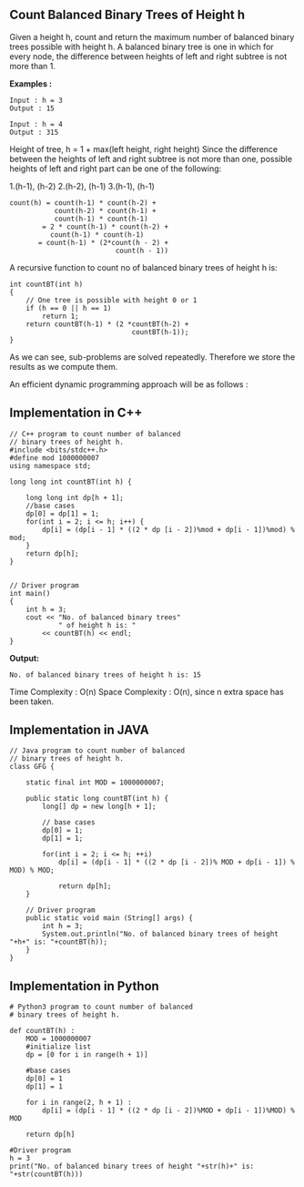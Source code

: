 ## Count Balanced Binary Trees of Height h

Given a height h, count and return the maximum number of balanced binary trees possible with height h. A balanced binary tree is one in which for every node, the difference between heights of left and right subtree is not more than 1.

**Examples :**
```
Input : h = 3
Output : 15

Input : h = 4
Output : 315
```
Height of tree, h = 1 + max(left height, right height)
Since the difference between the heights of left and right subtree is not more than one, possible heights of left and right part can be one of the following: 
 

1.(h-1), (h-2)
2.(h-2), (h-1)
3.(h-1), (h-1)

```
count(h) = count(h-1) * count(h-2) + 
           count(h-2) * count(h-1) + 
           count(h-1) * count(h-1)
        = 2 * count(h-1) * count(h-2) +  
          count(h-1) * count(h-1)
       = count(h-1) * (2*count(h - 2) + 
                          count(h - 1))
```
A recursive function to count no of balanced binary trees of height h is: 
```
int countBT(int h)
{
    // One tree is possible with height 0 or 1
    if (h == 0 || h == 1)
        return 1;
    return countBT(h-1) * (2 *countBT(h-2) +
                              countBT(h-1));
}
```

As we can see, sub-problems are solved repeatedly. Therefore we store the results as we compute them. 

An efficient dynamic programming approach will be as follows : 

## Implementation in C++

```
// C++ program to count number of balanced
// binary trees of height h.
#include <bits/stdc++.h>
#define mod 1000000007
using namespace std;

long long int countBT(int h) {
	
	long long int dp[h + 1];
	//base cases
	dp[0] = dp[1] = 1;
	for(int i = 2; i <= h; i++) {
		dp[i] = (dp[i - 1] * ((2 * dp [i - 2])%mod + dp[i - 1])%mod) % mod;
	}
	return dp[h];
}


// Driver program
int main()
{
	int h = 3;
	cout << "No. of balanced binary trees"
			" of height h is: "
		<< countBT(h) << endl;
}
```
**Output:**
```
No. of balanced binary trees of height h is: 15
```

Time Complexity : O(n)
Space Complexity : O(n), since n extra space has been taken.

## Implementation in JAVA

```
// Java program to count number of balanced
// binary trees of height h.
class GFG {
	
	static final int MOD = 1000000007;
	
	public static long countBT(int h) {
		long[] dp = new long[h + 1];
		
		// base cases
		dp[0] = 1;
		dp[1] = 1;
		
		for(int i = 2; i <= h; ++i)
			dp[i] = (dp[i - 1] * ((2 * dp [i - 2])% MOD + dp[i - 1]) % MOD) % MOD;
			
			return dp[h];
	}
	
	// Driver program
	public static void main (String[] args) {
		int h = 3;
		System.out.println("No. of balanced binary trees of height "+h+" is: "+countBT(h));
	}
}

```
## Implementation in Python

```
# Python3 program to count number of balanced
# binary trees of height h.

def countBT(h) :
	MOD = 1000000007
	#initialize list
	dp = [0 for i in range(h + 1)]
	
	#base cases
	dp[0] = 1
	dp[1] = 1
	
	for i in range(2, h + 1) :
		dp[i] = (dp[i - 1] * ((2 * dp [i - 2])%MOD + dp[i - 1])%MOD) % MOD
	
	return dp[h]

#Driver program
h = 3
print("No. of balanced binary trees of height "+str(h)+" is: "+str(countBT(h)))
```
